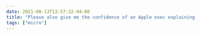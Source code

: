 ```yaml
---
date: 2021-08-13T13:57:22-04:00
title: "Please also give me the confidence of an Apple exec explaining how scanning all your photos is “an advancement of the state of the art in privacy.”"
tags: ["micro"]
---
```

